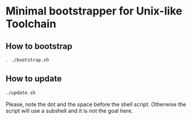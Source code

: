 # Minimal bootstrapper for Unix-like Toolchain

## How to bootstrap

```sh
. ./bootstrap.sh
```

## How to update

```sh
./update.sh
```

Please, note the dot and the space before the shell script. Otherwise the
script will use a subshell and it is not the goal here.
